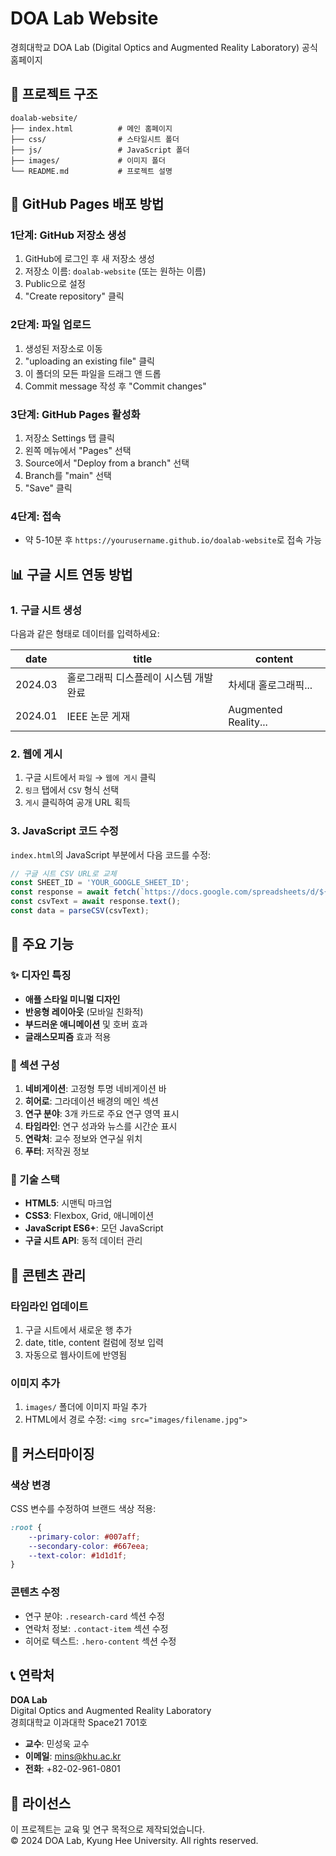 # DOA Lab Website

경희대학교 DOA Lab (Digital Optics and Augmented Reality Laboratory) 공식 홈페이지

## 📁 프로젝트 구조

```
doalab-website/
├── index.html          # 메인 홈페이지
├── css/                # 스타일시트 폴더
├── js/                 # JavaScript 폴더
├── images/             # 이미지 폴더
└── README.md           # 프로젝트 설명
```

## 🚀 GitHub Pages 배포 방법

### 1단계: GitHub 저장소 생성
1. GitHub에 로그인 후 새 저장소 생성
2. 저장소 이름: `doalab-website` (또는 원하는 이름)
3. Public으로 설정
4. "Create repository" 클릭

### 2단계: 파일 업로드
1. 생성된 저장소로 이동
2. "uploading an existing file" 클릭
3. 이 폴더의 모든 파일을 드래그 앤 드롭
4. Commit message 작성 후 "Commit changes"

### 3단계: GitHub Pages 활성화
1. 저장소 Settings 탭 클릭
2. 왼쪽 메뉴에서 "Pages" 선택
3. Source에서 "Deploy from a branch" 선택
4. Branch를 "main" 선택
5. "Save" 클릭

### 4단계: 접속
- 약 5-10분 후 `https://yourusername.github.io/doalab-website`로 접속 가능

## 📊 구글 시트 연동 방법

### 1. 구글 시트 생성
다음과 같은 형태로 데이터를 입력하세요:

| date | title | content |
|------|-------|---------|
| 2024.03 | 홀로그래픽 디스플레이 시스템 개발 완료 | 차세대 홀로그래픽... |
| 2024.01 | IEEE 논문 게재 | Augmented Reality... |

### 2. 웹에 게시
1. 구글 시트에서 `파일` → `웹에 게시` 클릭
2. `링크` 탭에서 `CSV` 형식 선택
3. `게시` 클릭하여 공개 URL 획득

### 3. JavaScript 코드 수정
`index.html`의 JavaScript 부분에서 다음 코드를 수정:

```javascript
// 구글 시트 CSV URL로 교체
const SHEET_ID = 'YOUR_GOOGLE_SHEET_ID';
const response = await fetch(`https://docs.google.com/spreadsheets/d/${SHEET_ID}/export?format=csv&gid=0`);
const csvText = await response.text();
const data = parseCSV(csvText);
```

## 🎨 주요 기능

### ✨ 디자인 특징
- **애플 스타일 미니멀 디자인**
- **반응형 레이아웃** (모바일 친화적)
- **부드러운 애니메이션** 및 호버 효과
- **글래스모피즘** 효과 적용

### 📱 섹션 구성
1. **네비게이션**: 고정형 투명 네비게이션 바
2. **히어로**: 그라데이션 배경의 메인 섹션
3. **연구 분야**: 3개 카드로 주요 연구 영역 표시
4. **타임라인**: 연구 성과와 뉴스를 시간순 표시
5. **연락처**: 교수 정보와 연구실 위치
6. **푸터**: 저작권 정보

### 🔧 기술 스택
- **HTML5**: 시맨틱 마크업
- **CSS3**: Flexbox, Grid, 애니메이션
- **JavaScript ES6+**: 모던 JavaScript
- **구글 시트 API**: 동적 데이터 관리

## 📝 콘텐츠 관리

### 타임라인 업데이트
1. 구글 시트에서 새로운 행 추가
2. date, title, content 컬럼에 정보 입력
3. 자동으로 웹사이트에 반영됨

### 이미지 추가
1. `images/` 폴더에 이미지 파일 추가
2. HTML에서 경로 수정: `<img src="images/filename.jpg">`

## 🔧 커스터마이징

### 색상 변경
CSS 변수를 수정하여 브랜드 색상 적용:

```css
:root {
    --primary-color: #007aff;
    --secondary-color: #667eea;
    --text-color: #1d1d1f;
}
```

### 콘텐츠 수정
- 연구 분야: `.research-card` 섹션 수정
- 연락처 정보: `.contact-item` 섹션 수정
- 히어로 텍스트: `.hero-content` 섹션 수정

## 📞 연락처

**DOA Lab**  
Digital Optics and Augmented Reality Laboratory  
경희대학교 이과대학 Space21 701호

- **교수**: 민성욱 교수
- **이메일**: mins@khu.ac.kr
- **전화**: +82-02-961-0801

## 📄 라이선스

이 프로젝트는 교육 및 연구 목적으로 제작되었습니다.  
© 2024 DOA Lab, Kyung Hee University. All rights reserved.
